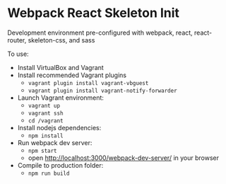 # Webpack React Skeleton Init

Development environment pre-configured with webpack, react, react-router, skeleton-css, and sass

To use:

- Install VirtualBox and Vagrant
- Install recommended Vagrant plugins
    - `vagrant plugin install vagrant-vbguest`
    - `vagrant plugin install vagrant-notify-forwarder`
- Launch Vagrant environment:
    - `vagrant up`
    - `vagrant ssh`
    - `cd /vagrant`
- Install nodejs dependencies:
    - `npm install`
- Run webpack dev server:
    - `npm start`
    - open <http://localhost:3000/webpack-dev-server/> in your browser
- Compile to production folder:
    - `npm run build`
